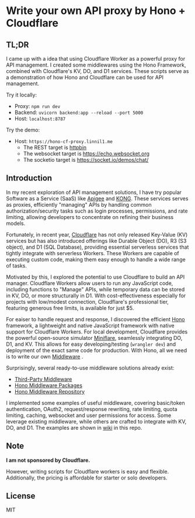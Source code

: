 # Write your own API proxy by Hono + Cloudflare

## TL;DR
I came up with a idea that using Cloudflare Worker as a powerful proxy for API management. I created some middlewares using the Hono Framework, combined with Cloudflare's KV, DO, and D1 services. These scripts serve as a demonstration of how Hono and Cloudflare can be used for API management.

Try it locally:
* Proxy: `npm run dev`
* Backend: `uvicorn backend:app --reload --port 5000`
* Host: `localhost:8787`

Try the demo:
* Host: `https://hono-cf-proxy.linnil1.me`
    * The REST target is [httpbin](https://httpbin.org/)
    * The websocket target is https://echo.websocket.org
    * The socketio target is https://socket.io/demos/chat/


## Introduction

In my recent exploration of API management solutions, I have try popular Software as a Service (SaaS) like [Apigee](https://cloud.google.com/apigee) and [KONG](https://konghq.com/). These services serves as proxies, efficiently "managing" APIs by handling common authorization/security tasks such as login processes, permissions, and rate limiting, allowing developers to concentrate on refining their business models.

Fortunately, in recent year, [Cloudflare](https://developers.cloudflare.com/workers/) has not only released Key-Value (KV) services but has also introduced offerings like Durable Object (DO), R3 (S3 object), and D1 (SQL Database), providing essential serverless services that tightly integrate with serverless Workers. These Workers are capable of executing custom code, making them easy enough to handle a wide range of tasks.

Motivated by this, I explored the potential to use Cloudflare to build an API manager. Cloudflare Workers allow users to run any JavaScript code, including functions to "Manage" APIs, while temporary data can be stored in KV, DO, or more structurally in D1.  With cost-effectiveness especially for projects with low/modest connection, Cloudflare's professional tier, featuring generous free limits, is available for just $5.

For eaiser to handle request and response, I discovered the efficient [Hono](https://hono.dev/) framework, a lightweight and native JavaScript framework with native support for Cloudflare Workers. For local development, Cloudflare provides the powerful open-source simulator [Miniflare](https://miniflare.dev), seamlessly integrating DO, D1, and KV. This allows for easy developing/testing (`wrangler dev`) and deployment of the exact same code for production. With Hono, all we need is to write our own [Middleware](https://hono.dev/guides/middleware) .

Surprisingly, several ready-to-use middleware solutions already exist:

- [Third-Party Middleware](https://hono.dev/middleware/third-party)
- [Hono Middleware Packages](https://github.com/honojs/middleware/tree/main/packages)
- [Hono Middleware Repository](https://github.com/honojs/hono/tree/main/src/middleware)

I implemented some examples of useful middleware, covering basic/token authentication, OAuth2, request/response rewriting, rate limiting, quota limiting, caching, websocket and user permissions for access. Some leverage existing middleware, while others are crafted to integrate with KV, DO, and D1. The examples are shown in [wiki](https://github.com/linnil1/hono-cf-proxy/wiki) in this repo.

## Note
**I am not sponsored by Cloudflare.**

However, writing scripts for Cloudflare workers is easy and flexible.
Additionally, the pricing is affordable for starter or solo developers.

## License
MIT